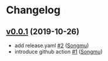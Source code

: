 # Changelog

## [v0.0.1](https://github.com/Songmu/ecsched/compare/1ca37db7d7e6...v0.0.1) (2019-10-26)

* add release.yaml [#2](https://github.com/Songmu/ecsched/pull/2) ([Songmu](https://github.com/Songmu))
* introduce github action [#1](https://github.com/Songmu/ecsched/pull/1) ([Songmu](https://github.com/Songmu))
